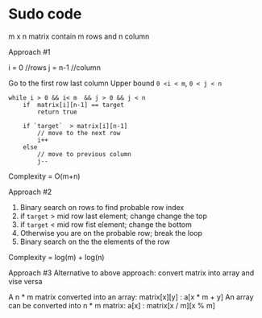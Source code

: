# Sudo code

m x n matrix contain m rows and n column

Approach #1

i = 0 //rows
j = n-1 //column

Go to the first row last column
Upper bound `0 <i < m`, `0 < j < n`

```
while i > 0 && i< m  && j > 0 && j < n
    if  matrix[i][n-1] == target
        return true
    
    if `target`  > matrix[i][n-1]
        // move to the next row    
        i++
    else 
        // move to previous column
        j--
``` 
Complexity = O(m+n)


Approach #2

1. Binary search on rows to find probable row index  
2.  if `target` > mid row last element; change change the top
3.  if `target` < mid row fist element; change the bottom
4.  Otherwise you are on the probable row; break the loop   
5. Binary search on the the elements of the row

Complexity  = log(m) + log(n)   



Approach #3
Alternative to above approach: convert matrix into array and vise versa 

A n * m matrix converted into an array: matrix[x][y] : a[x * m + y]
An array can be converted into n * m matrix: a[x] : matrix[x / m][x % m]
